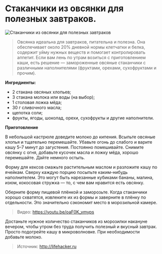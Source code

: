 # Стаканчики из овсянки для полезных завтраков.
![Стаканчики из овсянки для полезных завтраков](/images/Kulinar/Zagotovki/polufabrikat_home_04.jpg 'Стаканчики из овсянки для полезных завтраков')

> Овсянка идеальна для завтраков, питательна и полезна. Она обеспечивает около 20% дневной нормы клетчатки и белка, содержит уйму нужных веществ и помогает контролировать аппетит. Если вам лень по утрам возиться с приготовлением каши, есть решение — замороженные овсяные стаканчики с различными наполнителями (фруктами, орехами, сухофруктами и прочим).

**Ингредиенты:**

- 2 стакана овсяных хлопьев;
- 3 стакана молока или воды (на выбор);
- 1 столовая ложка мёда;
- 30 г сливочного масла;
- щепотка соли;
- фрукты, ягоды, шоколад, орехи, сухофрукты и другие наполнители.

**Приготовление**

В небольшой кастрюле доведите молоко до кипения. Всыпьте овсяные хлопья и тщательно перемешайте. Убавьте огонь до слабого и варите кашу 5–7 минут до загустения. Постоянно помешивайте. Снимите овсянку с огня, добавьте кусочек масла и ложку мёда, хорошо перемешайте. Дайте немного остыть.

Форму для кексов смажьте растительным маслом и разложите кашу по ячейкам. Сверху каждую порцию посыпьте каким-нибудь наполнителем. Это могут быть нарезанные кубиками бананы, малина, изюм, кокосовая стружка — то, с чем вам нравится есть овсянку.

Оберните форму пищевой плёнкой и заморозьте. Когда стаканчики хорошо схватятся, извлеките их из формы и заверните в плёнку по отдельности. Это значительно сэкономит место в морозильной камере.

> Видео: https://youtu.be/oaF0K_vmyps

Достаньте нужное количество стаканчиков из морозилки накануне вечером, чтобы утром без труда получить полезный и вкусный завтрак. Просто подогрейте кашу в микроволновке. При необходимости добавьте молоко.

> Источник: http://lifehacker.ru
